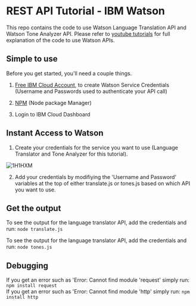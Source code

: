 # REST API Tutorial - IBM Watson

This repo contains the code to use Watson Language Translation API and Watson Tone Analyzer API. Please refer to <a href="https://www.youtube.com/watch?v=BkVy1hDCcpo&list=PLVztKpIRxvQXdcUdfC1G9YDXGgyTTpSyZ">youtube tutorials</a> for full explanation of the code to use Watson APIs.

## Simple to use 
Before you get started, you'll need a couple things. 
1) <a href="https://ibm.biz/BdjLxy">Free IBM Cloud Account</a>, to create Watson Service Credentials (Username and Passwords used to authenticate your API call)

2) <a href="https://www.npmjs.com/get-npm">NPM</a> (Node package Manager) 

3) Login to IBM Cloud Dashboard

## Instant Access to Watson
1) Create your credentials for the service you want to use (Language Translator and Tone Analyzer for this tutorial).

![1H1HXM](https://i.makeagif.com/media/11-22-2017/1H1HXM.gif)

2) Add your credentials by modifiying the 'Username and Password' variables at the top of either translate.js or tones.js
based on which API you want to use.

## Get the output
To see the output for the language translator API, add the credentials and run:
``
node translate.js
``

To see the output for the language translator API, add the credentials and run:
``
node tones.js
``

## Debugging
If you get an error such as 'Error: Cannot find module 'request' simply run: 
``
npm install request
``
<br>
If you get an error such as 'Error: Cannot find module 'http' simply run: 
``
npm install http
``
